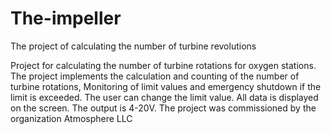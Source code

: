 # The-impeller
The project of calculating the number of turbine revolutions

Project for calculating the number of turbine rotations for oxygen stations. 
The project implements the calculation and counting of the number of turbine rotations,
Monitoring of limit values and emergency shutdown if the limit is exceeded.
The user can change the limit value.
All data is displayed on the screen.
The output is 4-20V. 
The project was commissioned by the organization Atmosphere LLC
